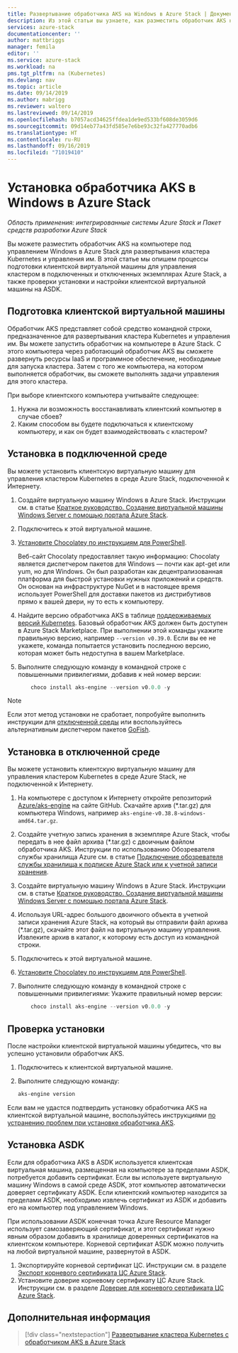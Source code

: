 ```yaml
---
title: Развертывание обработчика AKS на Windows в Azure Stack | Документация Майкрософт
description: Из этой статьи вы узнаете, как разместить обработчик AKS на компьютере под управлением Windows в Azure Stack для развертывания кластера Kubernetes и управления им.
services: azure-stack
documentationcenter: ''
author: mattbriggs
manager: femila
editor: ''
ms.service: azure-stack
ms.workload: na
pms.tgt_pltfrm: na (Kubernetes)
ms.devlang: nav
ms.topic: article
ms.date: 09/14/2019
ms.author: mabrigg
ms.reviewer: waltero
ms.lastreviewed: 09/14/2019
ms.openlocfilehash: b7057acd34625ffdea1de9ed533bf608de3059d6
ms.sourcegitcommit: 09d14eb77a43fd585e7e6be93c32fa427770adb6
ms.translationtype: HT
ms.contentlocale: ru-RU
ms.lasthandoff: 09/16/2019
ms.locfileid: "71019410"
---
```

# <a name="install-the-aks-engine-on-windows-in-azure-stack"></a>Установка обработчика AKS в Windows в Azure Stack

*Область применения: интегрированные системы Azure Stack и Пакет средств разработки Azure Stack*

Вы можете разместить обработчик AKS на компьютере под управлением Windows в Azure Stack для развертывания кластера Kubernetes и управления им. В этой статье мы опишем процессы подготовки клиентской виртуальной машины для управления кластером в подключенных и отключенных экземплярах Azure Stack, а также проверки установки и настройки клиентской виртуальной машины на ASDK.

## <a name="prepare-the-client-vm"></a>Подготовка клиентской виртуальной машины

Обработчик AKS представляет собой средство командной строки, предназначенное для развертывания кластера Kubernetes и управления им. Вы можете запустить обработчик на компьютере в Azure Stack. С этого компьютера через работающий обработчик AKS вы сможете развернуть ресурсы IaaS и программное обеспечение, необходимые для запуска кластера. Затем с того же компьютера, на котором выполняется обработчик, вы сможете выполнять задачи управления для этого кластера.

При выборе клиентского компьютера учитывайте следующее:

1. Нужна ли возможность восстанавливать клиентский компьютер в случае сбоев?
3. Каким способом вы будете подключаться к клиентскому компьютеру, и как он будет взаимодействовать с кластером?

## <a name="install-in-a-connected-environment"></a>Установка в подключенной среде

Вы можете установить клиентскую виртуальную машину для управления кластером Kubernetes в среде Azure Stack, подключенной к Интернету.

1. Создайте виртуальную машину Windows в Azure Stack. Инструкции см. в статье [Краткое руководство. Создание виртуальной машины Windows Server с помощью портала Azure Stack](https://docs.microsoft.com/azure-stack/user/azure-stack-quick-windows-portal).
2. Подключитесь к этой виртуальной машине.
3. [Установите Chocolatey по инструкциям для PowerShell](https://chocolatey.org/install#install-with-powershellexe). 

    Веб-сайт Chocolaty предоставляет такую информацию: Chocolaty является диспетчером пакетов для Windows — почти как apt-get или yum, но для Windows. Он был разработан как децентрализованная платформа для быстрой установки нужных приложений и средств. Он основан на инфраструктуре NuGet и в настоящее время использует PowerShell для доставки пакетов из дистрибутивов прямо к вашей двери, ну то есть к компьютеру.
4. Найдите версию обработчика AKS в таблице [поддерживаемых версий Kubernetes](https://github.com/Azure/aks-engine/blob/master/docs/topics/azure-stack.md#supported-kubernetes-versions). Базовый обработчик AKS должен быть доступен в Azure Stack Marketplace. При выполнении этой команды укажите правильную версию, например `--version v0.39.0`. Если вы ее не укажете, команда попытается установить последнюю версию, которая может быть недоступна в вашем Marketplace.
5. Выполните следующую команду в командной строке с повышенными привилегиями, добавив к ней номер версии:

    ```PowerShell  
        choco install aks-engine --version v0.0.0 -y
    ```

> [!Note]  
> Если этот метод установки не сработает, попробуйте выполнить инструкции для [отключенной среды](#install-in-a-disconnected-environment) или воспользуйтесь альтернативным диспетчером пакетов [GoFish](azure-stack-kubernetes-aks-engine-troubleshoot.md#try-gofish).

## <a name="install-in-a-disconnected-environment"></a>Установка в отключенной среде

Вы можете установить клиентскую виртуальную машину для управления кластером Kubernetes в среде Azure Stack, не подключенной к Интернету.

1.  На компьютере с доступом к Интернету откройте репозиторий [Azure/aks-engine](https://github.com/Azure/aks-engine/releases/latest) на сайте GitHub. Скачайте архив (*.tar.gz) для компьютера Windows, например `aks-engine-v0.38.8-windows-amd64.tar.gz`.

2.  Создайте учетную запись хранения в экземпляре Azure Stack, чтобы передать в нее файл архива (*.tar.gz) с двоичным файлом обработчика AKS. Инструкции по использованию Обозревателя службы хранилища Azure см. в статье [Подключение обозревателя службы хранилища к подписке Azure Stack или к учетной записи хранения](https://docs.microsoft.com/azure-stack/user/azure-stack-storage-connect-se).

3. Создайте виртуальную машину Windows в Azure Stack. Инструкции см. в статье [Краткое руководство. Создание виртуальной машины Windows Server с помощью портала Azure Stack](https://docs.microsoft.com/azure-stack/user/azure-stack-quick-windows-portal).

4.  Используя URL-адрес большого двоичного объекта в учетной записи хранения Azure Stack, на который вы отправили файл архива (*.tar.gz), скачайте этот файл на виртуальную машину управления. Извлеките архив в каталог, к которому есть доступ из командной строки.

5. Подключитесь к этой виртуальной машине.

6. [Установите Chocolatey по инструкциям для PowerShell](https://chocolatey.org/install#install-with-powershellexe). 

7.  Выполните следующую команду в командной строке с повышенными привилегиями: Укажите правильный номер версии:

    ```PowerShell  
        choco install aks-engine --version v0.0.0 -y
    ```

## <a name="verify-the-installation"></a>Проверка установки

После настройки клиентской виртуальной машины убедитесь, что вы успешно установили обработчик AKS.

1. Подключитесь к клиентской виртуальной машине.
2. Выполните следующую команду:

    ```PowerShell  
    aks-engine version
    ```

Если вам не удастся подтвердить установку обработчика AKS на клиентской виртуальной машине, воспользуйтесь инструкциями [по устранению проблем при установке обработчика AKS](azure-stack-kubernetes-aks-engine-troubleshoot.md).


## <a name="asdk-installation"></a>Установка ASDK

Если для обработчика AKS в ASDK используется клиентская виртуальная машина, размещенная на компьютере за пределами ASDK, потребуется добавить сертификат. Если вы используете виртуальную машину Windows в самой среде ASDK, этот компьютер автоматически доверяет сертификату ASDK. Если клиентский компьютер находится за пределами ASDK, необходимо извлечь сертификат из ASDK и добавить его на компьютер под управлением Windows.

При использовании ASDK конечная точка Azure Resource Manager использует самозаверяющий сертификат, и этот сертификат нужно явным образом добавить в хранилище доверенных сертификатов на клиентском компьютере. Корневой сертификат ASDK можно получить на любой виртуальной машине, развернутой в ASDK.

1. Экспортируйте корневой сертификат ЦС. Инструкции см. в разделе [Экспорт корневого сертификата ЦС Azure Stack](https://docs.microsoft.com/azure-stack/user/azure-stack-version-profiles-azurecli2#export-the-azure-stack-ca-root-certificate).
2. Установите доверие корневому сертификату ЦС Azure Stack. Инструкции см. в разделе [Доверие для корневого сертификата ЦС Azure Stack](https://docs.microsoft.com/azure-stack/user/azure-stack-version-profiles-azurecli2#trust-the-azure-stack-ca-root-certificate).

## <a name="next-steps"></a>Дополнительная информация

> [!div class="nextstepaction"]
> [Развертывание кластера Kubernetes с обработчиком AKS в Azure Stack](azure-stack-kubernetes-aks-engine-deploy-cluster.md)